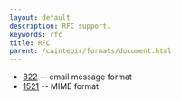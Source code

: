 ```yaml
---
layout: default
description: RFC support.
keywords: rfc
title: RFC
parent: /cainteoir/formats/document.html
---
```


*  [822](rfc822) -- email message format
*  [1521](rfc1521) -- MIME format
